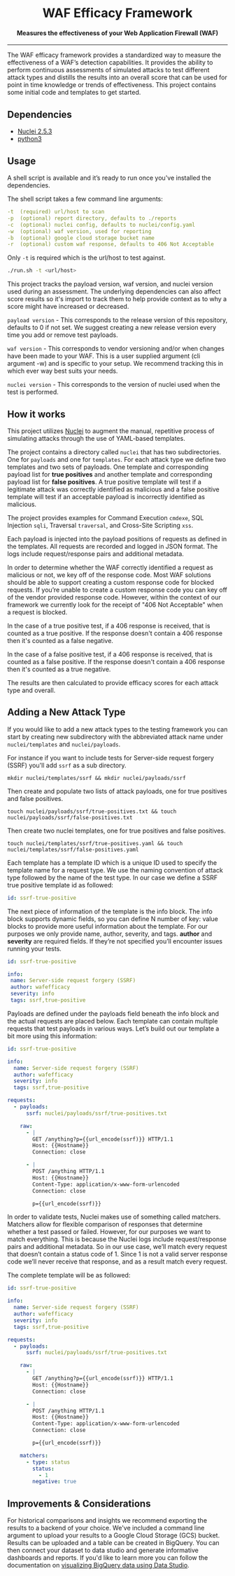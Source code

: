 <h1 align="center">
  <br> WAF Efficacy Framework
</h1>

<h4 align="center">Measures the effectiveness of your Web Application Firewall (WAF)</h4>

---
The WAF efficacy framework provides a standardized way to measure the effectiveness of a WAF’s detection capabilities. It provides the ability to perform continuous assessments of simulated attacks to test different attack types and distills the results into an overall score that can be used for point in time knowledge or trends of effectiveness. This project contains some initial code and templates to get started.

## Dependencies

* [Nuclei 2.5.3](https://nuclei.projectdiscovery.io/)
* [python3](https://www.python.org/downloads/)

## Usage

A shell script is available and it’s ready to run once you've installed the dependencies. 

The shell script takes a few command line arguments:

```yaml
-t  (required) url/host to scan
-p  (optional) report directory, defaults to ./reports
-c  (optional) nuclei config, defaults to nuclei/config.yaml
-w  (optional) waf version, used for reporting
-b  (optional) google cloud storage bucket name
-r  (optional) custom waf response, defaults to 406 Not Acceptable
```
Only `-t`  is required which is the url/host to test against. 

```sh
./run.sh -t <url/host>
```

This project tracks the payload version, waf version, and nuclei version used during an assessment. The underlying dependencies can also affect score results so it's import to track them to help provide context as to why a score might have increased or decreased.

`payload version` - This corresponds to the release version of this repository, defaults to 0 if not set. We suggest creating a new release version every time you add or remove test payloads.

`waf version` - This corresponds to vendor versioning and/or when changes have been made to your WAF. This is a user supplied argument (cli argument -w) and is specific to your setup. We recommend tracking this in which ever way best suits your needs.   

`nuclei version` - This corresponds to the version of nuclei used when the test is performed. 

## How it works

This project utilizes [Nuclei](https://nuclei.projectdiscovery.io/) to augment the manual, repetitive process of simulating attacks through the use of YAML-based templates. 

The project contains a directory called `nuclei` that has two subdirectories. One for `payloads` and one for `templates`. For each attack type we define two templates and two sets of payloads. One template and corresponding payload list for **true positives** and another template and corresponding payload list for **false positives**. A true positive template will test if a legitimate attack was correctly identified as malicious and a false positive template will test if an acceptable payload is incorrectly identified as malicious. 

The project provides examples for Command Execution `cmdexe`, SQL Injection `sqli`, Traversal `traversal`, and Cross-Site Scripting `xss`. 

Each payload is injected into the payload positions of requests as defined in the templates. All requests are recorded and logged in JSON format. The logs include request/response pairs and additional metadata. 

In order to determine whether the WAF correctly identified a request as malicious or not, we key off of the response code. Most WAF solutions should be able to support creating a custom response code for blocked requests. If you’re unable to create a custom response code you can key off of the vendor provided response code. However, within the context of our framework we currently look for the receipt of "406 Not Acceptable" when a request is blocked.

In the case of a true positive test, if a 406 response is received, that is counted as a true positive. If the response doesn't contain a 406 response then it's counted as a false negative. 

In the case of a false positive test, if a 406 response is received, that is counted as a false positive. If the response doesn't contain a 406 response then it's counted as a true negative.

The results are then calculated to provide efficacy scores for each attack type and overall. 

## Adding a New Attack Type

If you would like to add a new attack types to the testing framework you can start by creating new subdirectory with the abbreviated attack name under `nuclei/templates` and `nuclei/payloads`. 

For instance if you want to include tests for Server-side request forgery (SSRF) you'll add `ssrf` as a sub directory.

```
mkdir nuclei/templates/ssrf && mkdir nuclei/payloads/ssrf
```
Then create and populate two lists of attack payloads, one for true positives and false positives.

```
touch nuclei/payloads/ssrf/true-positives.txt && touch nuclei/payloads/ssrf/false-positives.txt
```

Then create two nuclei templates, one for true positives and false positives.

```
touch nuclei/templates/ssrf/true-positives.yaml && touch nuclei/templates/ssrf/false-positives.yaml
```

Each template has a template ID which is a unique ID used to specify the template name for a request type. We use the naming convention of attack type followed by the name of the test type. In our case we define a SSRF true positive template id as followed:

```yaml
id: ssrf-true-positive
```

The next piece of information of the template is the info block. The info block supports dynamic fields, so you can define N number of key: value blocks to provide more useful information about the template. For our purposes we only provide name, author, severity, and tags. **author** and **severity** are required fields. If they’re not specified you’ll encounter issues running your tests.

 ```yaml
id: ssrf-true-positive

info:
  name: Server-side request forgery (SSRF)
  author: wafefficacy
  severity: info
  tags: ssrf,true-positive
```
Payloads are defined under the payloads field beneath the info block and the actual requests are placed below. Each template can contain multiple requests that test payloads in various ways. Let’s build out our template a bit more using this information: 

```yaml
id: ssrf-true-positive

info:
  name: Server-side request forgery (SSRF)
  author: wafefficacy
  severity: info
  tags: ssrf,true-positive

requests:
  - payloads:
      ssrf: nuclei/payloads/ssrf/true-positives.txt

    raw:
      - |
        GET /anything?p={{url_encode(ssrf)}} HTTP/1.1
        Host: {{Hostname}}
        Connection: close

      - |
        POST /anything HTTP/1.1
        Host: {{Hostname}}
        Content-Type: application/x-www-form-urlencoded
        Connection: close

        p={{url_encode(ssrf)}}
```
In order to validate tests, Nuclei makes use of something called matchers. Matchers allow for flexible comparison of responses that determine whether a test passed or failed. However, for our purposes we want to match everything. This is because the Nuclei logs include request/response pairs and additional metadata. So in our use case, we’ll match every request that doesn’t contain a status code of 1. Since 1 is not a valid server response code we’ll never receive that response, and as a result match every request. 

The complete template will be as followed:

```yaml
id: ssrf-true-positive

info:
  name: Server-side request forgery (SSRF)
  author: wafefficacy
  severity: info
  tags: ssrf,true-positive

requests:
  - payloads:
      ssrf: nuclei/payloads/ssrf/true-positives.txt

    raw:
      - |
        GET /anything?p={{url_encode(ssrf)}} HTTP/1.1
        Host: {{Hostname}}
        Connection: close

      - |
        POST /anything HTTP/1.1
        Host: {{Hostname}}
        Content-Type: application/x-www-form-urlencoded
        Connection: close

        p={{url_encode(ssrf)}}

    matchers:
      - type: status
        status:
          - 1
        negative: true
```

## Improvements & Considerations

For historical comparisons and insights we recommend exporting the results to a backend of your choice. We've included a command line argument to upload your results to a Google Cloud Storage (GCS) bucket. Results can be uploaded and a table can be created in BigQuery. You can then connect your dataset to data studio and generate informative dashboards and reports. If you'd like to learn more you can follow the documentation on [visualizing BigQuery data using Data Studio](https://cloud.google.com/bigquery/docs/visualize-data-studio). 
